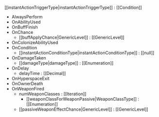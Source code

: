 [[instantActionTriggerType|instantActionTriggerType]] : [[Condition]]
   * AlwaysPerform
   * OnAbilityUsed
   * OnBuffFinish
   * OnChance
     * [[buffApplyChance|GenericLevel]] : [[GenericLevel]]
   * OnColonizeAbilityUsed
   * OnCondition
     * [[instantActionConditionType|instantActionConditionType]] : [[null]]
   * OnDamageTaken
     * [[damageType|damageType]] : [[Enumeration]]
   * OnDelay
     * delayTime : [[Decimal]]
   * OnHyperspaceExit
   * OnOwnerDeath
   * OnWeaponFired
     * numWeaponClasses : [[Iteration]]
       * [[weaponClassForWeaponPassive|WeaponClassType]] : [[Enumeration]]
     * [[passiveWeaponEffectChance|GenericLevel]] : [[GenericLevel]]
